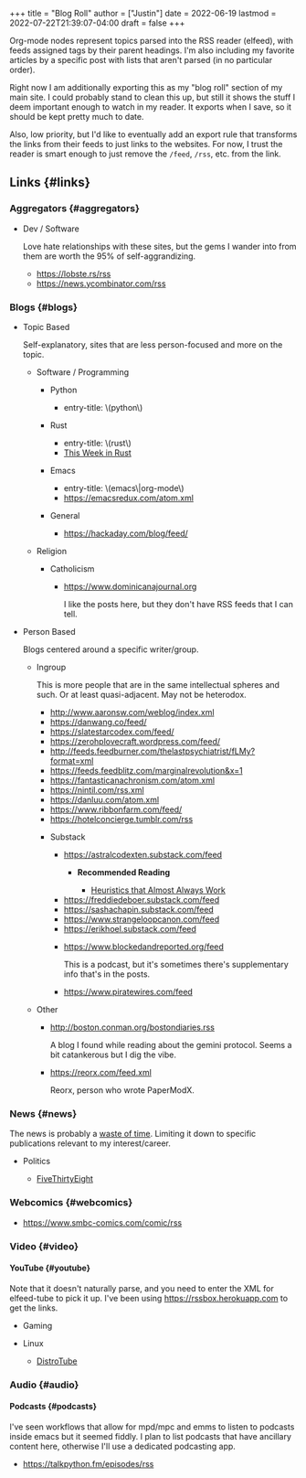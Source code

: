 +++
title = "Blog Roll"
author = ["Justin"]
date = 2022-06-19
lastmod = 2022-07-22T21:39:07-04:00
draft = false
+++

Org-mode nodes represent topics parsed into the RSS reader (elfeed),
with feeds assigned tags by their parent headings. I'm also including my
favorite articles by a specific post with lists that aren't parsed (in no
particular order).

Right now I am additionally exporting this as my "blog roll" section of my main
site. I could probably stand to clean this up, but still it shows the stuff I
deem important enough to watch in my reader. It exports when I save, so it
should be kept pretty much to date.

Also, low priority, but I'd like to eventually add an export rule that transforms the
links from their feeds to just links to the websites. For now, I trust the
reader is smart enough to just remove the `/feed`, `/rss`, etc. from the link.


## Links {#links}


### Aggregators {#aggregators}

<!--list-separator-->

-  Dev / Software

    Love hate relationships with these sites, but the gems I wander into from them
    are worth the 95% of self-aggrandizing.

    <!--list-separator-->

    -  <https://lobste.rs/rss>

    <!--list-separator-->

    -  <https://news.ycombinator.com/rss>


### Blogs {#blogs}

<!--list-separator-->

-  Topic Based

    Self-explanatory, sites that are less person-focused and more on the topic.

    <!--list-separator-->

    -  Software / Programming

        <!--list-separator-->

        -  Python

            <!--list-separator-->

            -  entry-title: \\(python\\)

        <!--list-separator-->

        -  Rust

            <!--list-separator-->

            -  entry-title: \\(rust\\)

            <!--list-separator-->

            -  [This Week in Rust](https://this-week-in-rust.org/rss.xml)

        <!--list-separator-->

        -  Emacs

            <!--list-separator-->

            -  entry-title: \\(emacs\\|org-mode\\)

            <!--list-separator-->

            -  <https://emacsredux.com/atom.xml>

        <!--list-separator-->

        -  General

            <!--list-separator-->

            -  <https://hackaday.com/blog/feed/>

    <!--list-separator-->

    -  Religion

        <!--list-separator-->

        -  Catholicism

            <!--list-separator-->

            -  <https://www.dominicanajournal.org>

                I like the posts here, but they don't have RSS feeds that I can tell.

<!--list-separator-->

-  Person Based

    Blogs centered around a specific writer/group.

    <!--list-separator-->

    -  Ingroup

        This is more people that are in the same intellectual spheres and such. Or at
        least quasi-adjacent. May not be heterodox.

        <!--list-separator-->

        -  <http://www.aaronsw.com/weblog/index.xml>

        <!--list-separator-->

        -  <https://danwang.co/feed/>

        <!--list-separator-->

        -  <https://slatestarcodex.com/feed/>

        <!--list-separator-->

        -  <https://zerohplovecraft.wordpress.com/feed/>

        <!--list-separator-->

        -  <http://feeds.feedburner.com/thelastpsychiatrist/fLMy?format=xml>

        <!--list-separator-->

        -  <https://feeds.feedblitz.com/marginalrevolution&x=1>

        <!--list-separator-->

        -  <https://fantasticanachronism.com/atom.xml>

        <!--list-separator-->

        -  <https://nintil.com/rss.xml>

        <!--list-separator-->

        -  <https://danluu.com/atom.xml>

        <!--list-separator-->

        -  <https://www.ribbonfarm.com/feed/>

        <!--list-separator-->

        -  <https://hotelconcierge.tumblr.com/rss>

        <!--list-separator-->

        -  Substack

            <!--list-separator-->

            -  <https://astralcodexten.substack.com/feed>

                <!--list-separator-->

                -  ****Recommended Reading****

                    <!--list-separator-->

                    -  [Heuristics that Almost Always Work](https://astralcodexten.substack.com/p/heuristics-that-almost-always-work)

            <!--list-separator-->

            -  <https://freddiedeboer.substack.com/feed>

            <!--list-separator-->

            -  <https://sashachapin.substack.com/feed>

            <!--list-separator-->

            -  <https://www.strangeloopcanon.com/feed>

            <!--list-separator-->

            -  <https://erikhoel.substack.com/feed>

            <!--list-separator-->

            -  <https://www.blockedandreported.org/feed>

                This is a podcast, but it's sometimes there's supplementary info that's in the posts.

            <!--list-separator-->

            -  <https://www.piratewires.com/feed>

    <!--list-separator-->

    -  Other

        <!--list-separator-->

        -  <http://boston.conman.org/bostondiaries.rss>

            A blog I found while reading about the gemini protocol. Seems a bit catankerous
            but I dig the vibe.

        <!--list-separator-->

        -  <https://reorx.com/feed.xml>

            Reorx, person who wrote PaperModX.


### News {#news}

The news is probably a  [waste of time](http://www.aaronsw.com/weblog/hatethenews). Limiting it down to specific publications
relevant to my interest/career.

<!--list-separator-->

-  Politics

    <!--list-separator-->

    -  [FiveThirtyEight](https://fivethirtyeight.com/features/feed/)


### Webcomics {#webcomics}

<!--list-separator-->

-  <https://www.smbc-comics.com/comic/rss>


### Video {#video}


#### YouTube {#youtube}

Note that it doesn't naturally parse, and you need to enter the XML for
elfeed-tube to pick it up. I've been using  <https://rssbox.herokuapp.com> to get
the links.

<!--list-separator-->

-  Gaming

<!--list-separator-->

-  Linux

    <!--list-separator-->

    -  [DistroTube](https://www.youtube.com/feeds/videos.xml?channel_id=UCVls1GmFKf6WlTraIb_IaJg)


### Audio {#audio}


#### Podcasts {#podcasts}

I've seen workflows that allow for mpd/mpc and emms to listen to podcasts inside
emacs but it seemed fiddly. I plan to list podcasts that have
ancillary content here, otherwise I'll use a dedicated podcasting app.

<!--list-separator-->

-  <https://talkpython.fm/episodes/rss>
